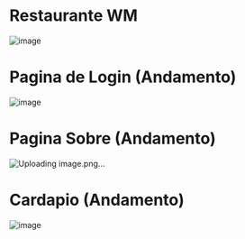 <h1>Restaurante WM</h1>

![image](https://github.com/user-attachments/assets/0a4d667f-8e5d-4bd4-b1c1-baa3926d7407)

<h1>Pagina de Login (Andamento)</h1>

![image](https://github.com/user-attachments/assets/524940e3-c08e-45cc-a2cc-186803095fec)

<h1>Pagina Sobre (Andamento)</h1>

![Uploading image.png…]()


<h1>Cardapio (Andamento)</h1>

![image](https://github.com/user-attachments/assets/2adc4af4-18b4-489f-84fe-e54688f05a98)


